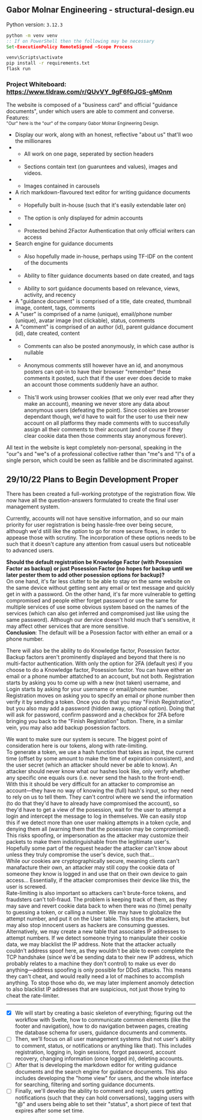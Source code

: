 ## Gabor Molnar Engineering - structural-design.eu

Python version: `3.12.3`

```cmd
python -m venv venv
:: If on PowerShell then the following may be necessary
Set-ExecutionPolicy RemoteSigned –Scope Process

venv\Scripts\activate
pip install -r requirements.txt
flask run
```

### Project Whiteboard: https://www.tldraw.com/r/QUvVY_9gF6fGJGS-gM0nm

The website is composed of a "business card" and official "guidance documents", under which users are able to comment and converse.<br>
Features:<br>
<sub>"Our" here is the "our" of the company Gabor Molnar Engineering Design.</sub>

- Display our work, along with an honest, reflective "about us" that'll woo the millionares
- - All work on one page, seperated by section headers
- - Sections contain text (on guaruntees and values), images and videos.
- - Images contained in carousels
- A rich markdown-flavoured text editor for writing guidance documents
- - Hopefully built in-house (such that it's easily extendable later on)
- - The option is only displayed for admin accounts
- - Protected behind 2Factor Authentication that only official writers can access
- Search engine for guidance documents
- - Also hopefully made in-house, perhaps using TF-IDF on the content of the documents
- - Ability to filter guidance documents based on date created, and tags
- - Ability to sort guidance documents based on relevance, views, activity, and recency
- A "guidance document" is comprised of a title, date created, thumbnail image, content, tags, comments
- A "user" is comprised of a name (unique), email/phone number (unique), avatar image (not clickable), status, comments
- A "comment" is comprised of an author (id), parent guidance document (id), date created, content
- - Comments can also be posted anonymously, in which case author is nullable
- - Anonymous comments still however have an id, and anonymous posters can opt-in to have their browser "remember" these comments it posted, such that if the user ever does decide to make an account those comments suddenly have an author.
- - This'll work using browser cookies (that we only ever read after they make an account), meaning we never store any data about anonymous users (defeating the point). Since cookies are browser dependant though, we'd have to wait for the user to use their new account on all platforms they made comments with to successfully assign all their comments to their account (and of course if they clear cookie data then those comments stay anonymous forever).

All text in the website is kept completely non-personal, speaking in the "our"s and "we"s of a professional collective rather than "me"s and "I"s of a single person, which could be seen as fallible and be discriminated against.

## 29/10/22 Plans to Begin Development Proper

There has been created a full-working prototype of the registration flow. We now have all the question-answers formulated to create the final user management system.

Currently, accounts will not have sensitive information, and so our main priority for user registration is being hassle-free over being secure, although we'd still like the _option_ to go for more secure flows, in order to appease those with scrutiny. The incorporation of these options needs to be such that it doesn't capture any attention from casual users but noticeable to advanced users.

**Should the default registration be Knowledge Factor (with Posession Factor as backup) or just Posession Factor (no hopes for backup until we later pester them to add other posession options for backup)?** \
On one hand, it's far less clutter to be able to stay on the same website on the same device without getting sent any email or text message and quickly get in with a password. On the other hand, it's far more vulnerable to getting compromised and people either forget password or use the same for multiple services of use some obvious system based on the names of the services (which can also get inferred and compromised just like using the same password). Although our dervice doesn't hold much that's sensitive, it may affect other services that are more sensitive. \
**Conclusion**: The default will be a Posession factor with either an email or a phone number.

There will also be the ability to do Knowledge factor, Posession factor. Backup factors aren't prominently displayed and beyond that there is no multi-factor authentication. With only the option for 2FA (default yes) if you choose to do a Knowledge factor, Posession factor. You can have either an email or a phone number attatched to an account, but not both. Registration starts by asking you to come up with a new (not taken) username, and Login starts by asking for your username or email/phone number. Registration moves on asking you to specify an email or phone number then verify it by sending a token. Once you do that you may "Finish Registration", but you also may add a password (hidden away, optional option). Doing that will ask for password, confirm password and a checkbox for 2FA before bringing you back to the "Finish Registration" button. There, in a similar vein, you may also add backup posession factors.

We want to make sure our system is secure. The biggest point of consideration here is our tokens, along with rate-limiting. \
To generate a token, we use a hash function that takes as input, the current time (offset by some amount to make the time of expiration consistent), and the user secret (which an attacker should never be able to know). An attacker should never know what our hashes look like, only verify whether any specific one equals ours (i.e. never send the hash to the front-end). With this it should be very difficult for an attacker to compromise an account&mdash;they have no way of knowing the (full) hash's input, so they need to rely on us to tell them. They can't control where we send the information (to do that they'd have to already have compromised the account), so they'd have to get a view of the posession, wait for the user to attempt a login and intercept the message to log in themselves. We can easily stop this if we detect more than one user making attempts in a token cycle, and denying them all (warning them that the posession may be compromised). This risks spoofing, or impersonation as the attacker may customize their packets to make them indistinguishable from the legitimate user's. Hopefully some part of the request header the attacker can't know about unless they truly compromise the user's device, such that...\
While our cookies are cryptographically secure, meaning clients can't manafacture their own, an attacker may still copy the cookie data of someone they know is logged in and use that on their own device to gain access... Essentially, if the attacker compromises their device like this, the user is screwed. \
Rate-limiting is also important so attackers can't brute-force tokens, and fraudsters can't toll-fraud. The problem is keeping track of them, as they may save and revert cookie data back to when there was no (time) penalty to guessing a token, or calling a number. We may have to globalize the attempt number, and put it on the User table. This stops the attackers, but may also stop innocent users as hackers are consuming guesses. Alternatively, we may create a new table that associates IP addresses to attempt numbers. If we detect someone trying to manipulate their cookie data, we may blacklist the IP address. Note that the attacker actually couldn't address spoof here, as they wouldn't be able to even complete the TCP handshake (since we'd be sending data to their new IP address, which probably relates to a machine they don't control) to make us ever do anything&mdash;address spoofing is only possible for DDoS attacks. This means they can't cheat, and would really need a lot of machines to accomplish anything. To stop those who do, we may later implement anomoly detection to also blacklist IP addresses that are suspicious, not just those trying to cheat the rate-limiter.

---

- [x] We will start by creating a basic skeleton of everything; figuring out the workflow with Svelte, how to communicate common elements (like the footer and navigation), how to do navigation between pages, creating the database schema for users, guidance documents and comments.
- [ ] Then, we'll focus on all user management systems (but not user's ability to comment, status, or notifications or anything like that). This includes registration, logging in, login sessions, forgot password, account recovery, changing information (once logged in), deleting accounts.
- [ ] After that is developing the markdown editor for writing guidance documents and the search engine for guidance documents. This also includes developing the "home view" for users, and the whole interface for searching, filtering and sorting guidance documents.
- [ ] Finally, we'll develop the ability to comment and reply, users getting notifications (such that they can hold conversations), tagging users with "@" and users being able to set their "status", a short piece of text that expires after some set time.
